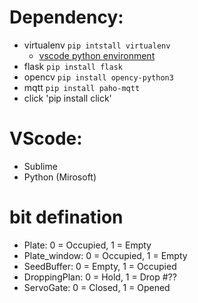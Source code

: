 # Dependency:
- virtualenv `pip intstall virtualenv`
  - [vscode python environment](https://www.youtube.com/watch?v=-nh9rCzPJ20)
- flask `pip install flask`
- opencv `pip install opency-python3`
- mqtt `pip install paho-mqtt`
- click 'pip install click'

# VScode:
- Sublime
- Python (Mirosoft)


# bit defination
- Plate:         0 = Occupied, 1 = Empty  
- Plate_window:  0 = Occupied, 1 = Empty
- SeedBuffer:    0 = Empty,    1 = Occupied
- DroppingPlan:  0 = Hold,     1 = Drop       #??
- ServoGate:     0 = Closed,   1 = Opened 